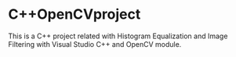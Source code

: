 # C++OpenCVproject
This is a C++ project related with Histogram Equalization and Image Filtering with Visual Studio C++ and OpenCV module.

